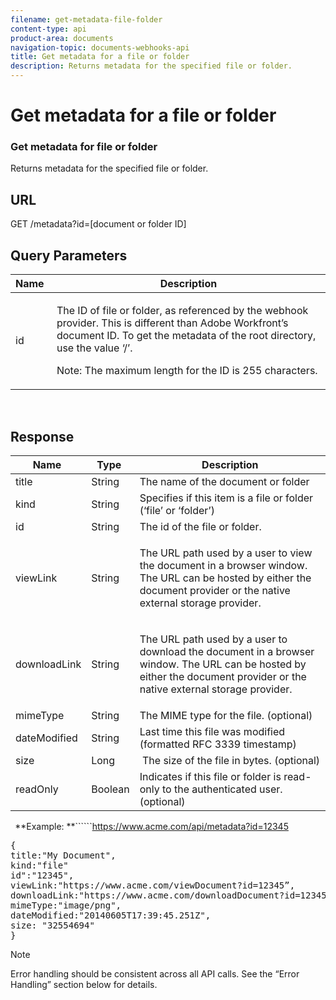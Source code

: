 ```yaml
---
filename: get-metadata-file-folder
content-type: api
product-area: documents
navigation-topic: documents-webhooks-api
title: Get metadata for a file or folder
description: Returns metadata for the specified file or folder.
---
```


# Get metadata for a file or folder

### Get metadata for file or folder

Returns metadata for the specified file or folder.

## URL

GET /metadata?id=[document or folder ID]

## Query Parameters

<table cellspacing="15"> 
 <col> 
 <col> 
 <thead> 
  <tr> 
   <th>Name&nbsp;</th> 
   <th>Description</th> 
  </tr> 
 </thead> 
 <tbody> 
  <tr> 
   <td>id</td> 
   <td> <p>The ID of file or folder, as referenced by the webhook provider. This is different than Adobe Workfront’s document ID. To get the metadata of the root directory, use the value ‘/’.</p> <p>Note: The maximum length for the ID is 255 characters.</p> </td> 
  </tr> 
 </tbody> 
</table>

&nbsp;

## Response

<table cellspacing="15"> 
 <col> 
 <col> 
 <col> 
 <thead> 
  <tr> 
   <th>Name&nbsp;</th> 
   <th>Type&nbsp;</th> 
   <th>Description</th> 
  </tr> 
 </thead> 
 <tbody> 
  <tr> 
   <td>title&nbsp;</td> 
   <td>String&nbsp;</td> 
   <td>The name of the document or folder</td> 
  </tr> 
  <tr> 
   <td>kind&nbsp;</td> 
   <td>String&nbsp;</td> 
   <td>Specifies if this item is a file or folder (‘file’ or ‘folder’)</td> 
  </tr> 
  <tr> 
   <td>id</td> 
   <td>String&nbsp;</td> 
   <td>The id of the file or folder.</td> 
  </tr> 
  <tr> 
   <td>viewLink</td> 
   <td>String&nbsp;</td> 
   <td> <p>The URL path used by a user to view the document in a browser window. The URL can be hosted by either the document provider or the native external storage provider.</p> </td> 
  </tr> 
  <tr> 
   <td>downloadLink</td> 
   <td>String&nbsp;</td> 
   <td> <p>The URL path used by a user to download the document in a browser window. The URL can be hosted by either the document provider or the native external storage provider.</p> </td> 
  </tr> 
  <tr> 
   <td>mimeType</td> 
   <td>String&nbsp;</td> 
   <td>The MIME type for the file. (optional)</td> 
  </tr> 
  <tr> 
   <td>dateModified</td> 
   <td>String&nbsp;</td> 
   <td>Last time this file was modified (formatted RFC 3339 timestamp)</td> 
  </tr> 
  <tr> 
   <td>size</td> 
   <td>Long</td> 
   <td>&nbsp;The size of the file in bytes. (optional)</td> 
  </tr> 
  <tr> 
   <td>readOnly</td> 
   <td>Boolean</td> 
   <td> Indicates if this file or folder is read-only to the authenticated user.(optional) </td> 
  </tr> 
 </tbody> 
</table>

``` ```**Example: **``````https://www.acme.com/api/metadata?id=12345
<pre>{<br>title:"My Document",<br>kind:"file"<br>id":"12345",<br>viewLink:"https://www.acme.com/viewDocument?id=12345”,<br>downloadLink:"https://www.acme.com/downloadDocument?id=12345",<br>mimeType:"image/png",<br>dateModified:"2014­06­05T17:39:45.251Z",<br>size: "32554694"<br>}</pre>

>[!NOTE]
>
>Error handling should be consistent across all API calls. See the “Error Handling” section below for details.

